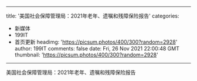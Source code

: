 
---
title: '美国社会保障管理局：2021年老年、遗嘱和残障保险报告'
categories: 
 - 新媒体
 - 199IT
 - 首页更新
headimg: 'https://picsum.photos/400/300?random=2928'
author: 199IT
comments: false
date: Fri, 26 Nov 2021 22:00:48 GMT
thumbnail: 'https://picsum.photos/400/300?random=2928'
---

<div>   
美国社会保障管理局：2021年老年、遗嘱和残障保险报告  
</div>
            